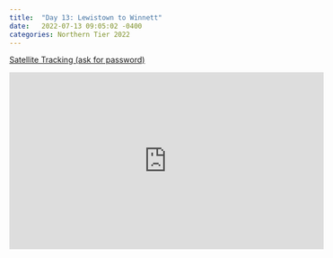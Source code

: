 ```yaml
---
title:  "Day 13: Lewistown to Winnett"
date:   2022-07-13 09:05:02 -0400
categories: Northern Tier 2022
---
```


[Satellite Tracking (ask for password)](https://us0-share.explore.garmin.com/share/harveybarnhard)

<iframe width="560" height="315" src="https://www.youtube.com/embed/ycO4J_uJka0" frameborder="0" allow="autoplay; encrypted-media" allowfullscreen></iframe>

<p style="text-align: center;"><div class='strava-embed-placeholder' data-embed-type='activity' data-embed-id='7463521588'></div><script src='https://strava-embeds.com/embed.js'></script></p>
